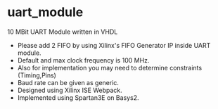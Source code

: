 # uart_module

10 MBit UART Module written in VHDL

- Please add 2 FIFO by using Xilinx's FIFO Generator IP inside UART module.<br>
- Default and max clock frequency is 100 MHz.<br>
- Also for implementation you may need to determine constraints (Timing,Pins)<br>
- Baud rate can be given as generic.<br>
- Designed using Xilinx ISE Webpack.<br>
- Implemented using Spartan3E on Basys2.<br>

